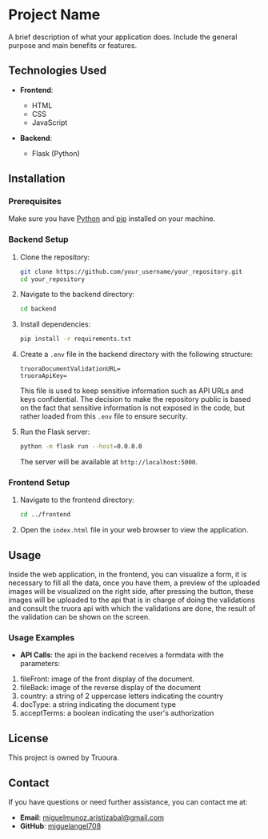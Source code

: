 # Project Name

A brief description of what your application does. Include the general purpose and main benefits or features.

## Technologies Used

- **Frontend**:
  - HTML
  - CSS
  - JavaScript

- **Backend**:
  - Flask (Python)

## Installation

### Prerequisites

Make sure you have [Python](https://www.python.org/downloads/) and [pip](https://pip.pypa.io/en/stable/) installed on your machine.

### Backend Setup

1. Clone the repository:
    ```bash
    git clone https://github.com/your_username/your_repository.git
    cd your_repository
    ```

2. Navigate to the backend directory:
    ```bash
    cd backend
    ```

3. Install dependencies:
    ```bash
    pip install -r requirements.txt
    ```
4. Create a `.env` file in the backend directory with the following structure:
    ```env
    truoraDocumentValidationURL=
    truoraApiKey=
    ```
   This file is used to keep sensitive information such as API URLs and keys confidential. The decision to make the repository public is based on the fact that sensitive information is not exposed in the code, but rather loaded from this `.env` file to ensure security.


5. Run the Flask server:
    ```bash
    python -m flask run --host=0.0.0.0
    ```

   The server will be available at `http://localhost:5000`.

### Frontend Setup

1. Navigate to the frontend directory:
    ```bash
    cd ../frontend
    ```

2. Open the `index.html` file in your web browser to view the application.

## Usage

Inside the web application, in the frontend, you can visualize a form, it is necessary to fill all the data, once you have them, a preview of the uploaded images will be visualized on the right side, after pressing the button, these images will be uploaded to the api that is in charge of doing the validations and consult the truora api with which the validations are done, the result of the validation can be shown on the screen.


### Usage Examples

- **API Calls**: the api in the backend receives a formdata with the parameters: 

1. fileFront: image of the front display of the document.
2. fileBack: image of the reverse display of the document
3. country: a string of 2 uppercase letters indicating the country
4. docType: a string indicating the document type
5. acceptTerms: a boolean indicating the user's authorization

## License

This project is owned by Truoura.

## Contact

If you have questions or need further assistance, you can contact me at:

- **Email**: miguelmunoz.aristizabal@gmail.com
- **GitHub**: [miguelangel708](https://github.com/miguelangel708)
